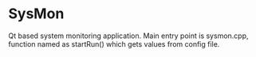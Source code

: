 # SysMon
Qt based system monitoring application.
Main entry point is sysmon.cpp, function named as startRun() which gets values from config file.
